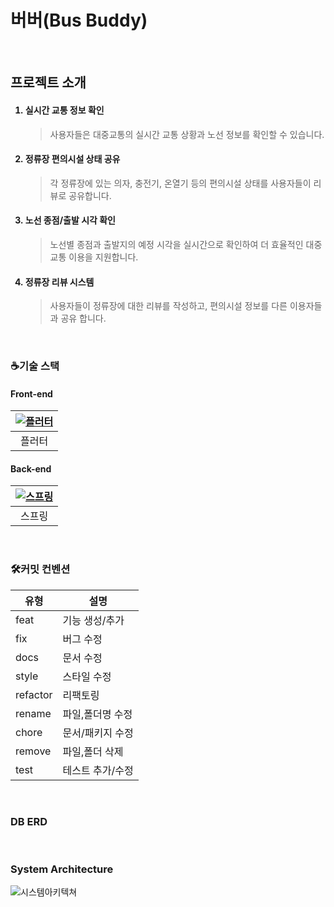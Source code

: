 <h1>버버(Bus Buddy)</h1>

</br>
<h2>프로젝트 소개</h2>

<ol>
  <h4>
  <li>
      실시간 교통 정보 확인
    </h4>
  </li>
    <blockquote>사용자들은 대중교통의 실시간 교통 상황과 노선 정보를 확인할 수 있습니다.</blockquote>
    <h4>
  <li>
      정류장 편의시설 상태 공유
    </h4>
  </li>
    <blockquote>각 정류장에 있는 의자, 충전기, 온열기 등의 편의시설 상태를 사용자들이 리뷰로 공유합니다.</blockquote>
    <h4>
  <li>
      노선 종점/출발 시각 확인
    </h4>
  </li>
    <blockquote>노선별 종점과 출발지의 예정 시각을 실시간으로 확인하여 더 효율적인 대중교통 이용을 지원합니다.</blockquote>
    <h4>
  <li>
      정류장 리뷰 시스템
    </h4>
  </li>
    <blockquote>사용자들이 정류장에 대한 리뷰를 작성하고, 편의시설 정보를 다른 이용자들과 공유 합니다.</blockquote>
</ol>

</br>
<h3>☕기술 스택</h3>
<h4>Front-end</h4>

| [![플러터](https://img.icons8.com/fluency/96/flutter.png)](https://example.com) |
|:-------------------------:|
| 플러터                 |


<h4>Back-end</h4>

| [![스프링](https://img.icons8.com/color/96/spring-logo.png)](https://example.com) |
|:-------------------------:|
| 스프링              |

</br>
<h3>🛠커밋 컨벤션</h3>
<table>
  <thead>
    <tr>
      <th>유형</th>
      <th>설명</th>
    </tr>
  </thead>
  <tbody>
    <tr>
      <td>feat</td>
      <td>기능 생성/추가</td>
    </tr>
    <tr>
      <td>fix</td>
      <td>버그 수정</td>
    </tr>
    <tr>
      <td>docs</td>
      <td>문서 수정</td>
    </tr>
    <tr>
      <td>style</td>
      <td>스타일 수정</td>
    </tr>
    <tr>
      <td>refactor</td>
      <td>리팩토링</td>
    </tr>
    <tr>
      <td>rename</td>
      <td>파일,폴더명 수정</td>
    </tr>
    <tr>
      <td>chore</td>
      <td>문서/패키지 수정</td>
    </tr>
    <tr>
      <td>remove</td>
      <td>파일,폴더 삭제</td>
    </tr>
    <tr>
      <td>test</td>
      <td>테스트 추가/수정</td>
    </tr>
  </tbody>
</table>

</br>
<h3>DB ERD</h3>
</br>
<h3>System Architecture</h3>

![시스템아키텍쳐](https://github.com/user-attachments/assets/62bafcd0-81a6-4b4a-8d19-f7c328637f2e)
